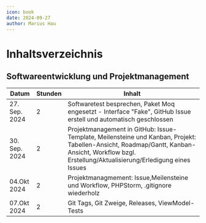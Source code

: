```yaml
---
icon: book
date: 2024-09-27
author: Marius Hau
---
```

 
# Inhaltsverzeichnis
 
## Softwareentwicklung und Projektmanagement
 
| Datum | Stunden | Inhalt |
| ------------ | ----- | ------------------------------------------------------------------------------------------------------------------- |
| 27. Sep. 2024 | 2 | Softwaretest besprechen, Paket Moq engesetzt - Interface "Fake", GitHub Issue erstell und automatisch geschlossen |
| 30. Sep. 2024 | 2 | Projektmanagement in GitHub: Issue-Template, Meilensteine und Kanban, Projekt: Tabellen-Ansicht, Roadmap/Gantt, Kanban-Ansicht, Workflow bzgl. Erstellung/Aktualisierung/Erledigung eines Issues |
| 04.Okt 2024  |2      |Projektmanagmement: Issue,Meilensteine und Workflow, PHPStorm, .gitignore wiederholz              |
| 07.Okt 2024  |2      |Git Tags, Git Zweige, Releases, ViewModel-Tests              |
 
